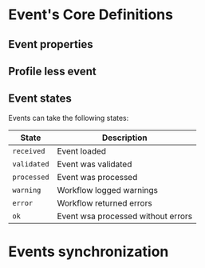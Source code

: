 # Event's Core Definitions


## Event properties


## Profile less event


## Event states

Events can take the following states:

| State         | Description                |
|---------------|----------------------------|
| `received`    | Event loaded               |
| `validated`   | Event was validated        |
| `processed`   | Event was processed        |
| `warning`     | Workflow logged warnings   |
| `error`       | Workflow returned errors   |
| `ok`          | Event wsa processed without errors |

# Events synchronization

